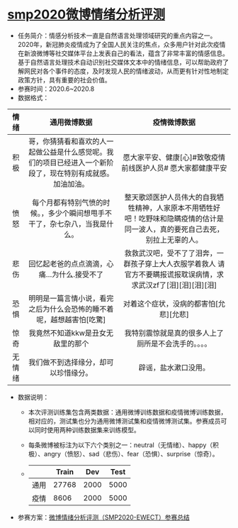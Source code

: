 # [smp2020微博情绪分析评测](https://smp2020ewect.github.io/)

* 任务简介：情感分析技术一直是自然语言处理领域研究的重点内容之一。2020年，新冠肺炎疫情成为了全国人民关注的焦点，众多用户针对此次疫情在新浪微博等社交媒体平台上发表自己的看法，蕴含了非常丰富的情感信息。基于自然语言处理技术自动识别社交媒体文本中的情绪信息，可以帮助政府了解网民对各个事件的态度，及时发现人民的情绪波动，从而更有针对性地制定政策方针，具有重要的社会价值。
* 参赛时间：2020.6~2020.8
* 数据格式：

|  情绪  |                         通用微博数据                         |                         疫情微博数据                         |
| :----: | :----------------------------------------------------------: | :----------------------------------------------------------: |
|  积极  | 哥，你猜猜看和喜欢的人一起做公益是什么感觉呢。我们的项目已经进入一个新阶段了，现在特别有成就感。加油加油。 | 愿大家平安、健康[心]#致敬疫情前线医护人员# 愿大家都健康平安  |
|  愤怒  | 每个月都有特别气愤的时候。，多少个瞬间想甩手不干了，杂七杂八，当我是什么。 | 整天歌颂医护人员伟大的自我牺牲精神，人家原本不用牺牲好吧！吃野味和隐瞒疫情的估计是同一波人，真的要死自己去死，别拉上无辜的人。 |
|  悲伤  |          回忆起老爸的点点滴滴，心痛…为什么.接受不了          | 救救武汉吧，受不了了泪奔，一群孩子穿上大人衣服学着救人 请官方不要瞒报谎报耽误病情，求求武汉zf了[泪][泪][泪][泪] |
|  恐惧  | 明明是一篇言情小说，看完之后为什么会恐怖的睡不着呢，越想越害怕[吃驚] |            对着这个症状，没病的都害怕[允悲][允悲]            |
|  惊奇  |              我竟然不知道kkw是丑女无敌里的那个               |     我特别震惊就是真的很多人上了厕所是不会洗手的。。。。     |
| 无情绪 |             我们做不到选择缘分，却可以珍惜缘分。             |                     辟谣，盐水漱口没用。                     |

* 数据说明：

  * 本次评测训练集包含两类数据：通用微博训练数据和疫情微博训练数据，相对应的，测试集也分为通用微博测试集和疫情微博测试集。参赛成员可以同时使用两种训练数据集来训练模型。

  * 每条微博被标注为以下六个类别之一：neutral（无情绪）、happy（积极）、angry（愤怒）、sad（悲伤）、fear（恐惧）、surprise（惊奇）。

  * |      | Train | Dev  | Test |
    | ---- | ----- | ---- | ---- |
    | 通用 | 27768 | 2000 | 5000 |
    | 疫情 | 8606  | 2000 | 5000 |

* 参赛方案：[微博情绪分析评测（SMP2020-EWECT）参赛总结](https://zhuanlan.zhihu.com/p/222138885)